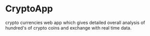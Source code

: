 # CryptoApp
crypto currencies web app which gives detailed overall analysis of hundred's of crypto coins and exchange with real time data. 

